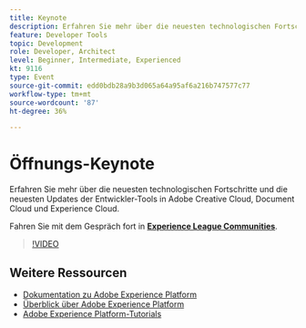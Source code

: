 ```yaml
---
title: Keynote
description: Erfahren Sie mehr über die neuesten technologischen Fortschritte und die neuesten Updates der Entwickler-Tools in Adobe Creative Cloud, Document Cloud und Experience Cloud.
feature: Developer Tools
topic: Development
role: Developer, Architect
level: Beginner, Intermediate, Experienced
kt: 9116
type: Event
source-git-commit: edd0bdb28a9b3d065a64a95af6a216b747577c77
workflow-type: tm+mt
source-wordcount: '87'
ht-degree: 36%

---
```


# Öffnungs-Keynote

Erfahren Sie mehr über die neuesten technologischen Fortschritte und die neuesten Updates der Entwickler-Tools in Adobe Creative Cloud, Document Cloud und Experience Cloud.

Fahren Sie mit dem Gespräch fort in **[Experience League Communities](https://adobe.ly/3F2g1ym)**.

>[!VIDEO](https://video.tv.adobe.com/v/337490/?quality=12&learn=on&hidetitle=true)

## Weitere Ressourcen

- [Dokumentation zu Adobe Experience Platform](https://experienceleague.adobe.com/docs/experience-platform.html?lang=de)
- [Überblick über Adobe Experience Platform](https://experienceleague.adobe.com/docs/experience-platform/landing/home.html?lang=de)
- [Adobe Experience Platform-Tutorials](https://experienceleague.adobe.com/docs/platform-learn/tutorials/overview.html?lang=de)
